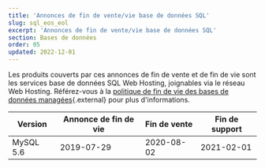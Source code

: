 ```yaml
---
title: 'Annonces de fin de vente/vie base de données SQL'
slug: sql_eos_eol
excerpt: 'Annonces de fin de vente/vie base de données SQL'
section: Bases de données
order: 05
updated: 2022-12-01
---
```


Les produits couverts par ces annonces de fin de vente et de fin de vie sont les services base de données SQL Web Hosting, joignables via le réseau Web Hosting. Référez-vous à la [politique de fin de vie des bases de données managées](https://docs.ovh.com/fr/clouddb/managed-db-life-cycle-policy/){.external} pour plus d'informations.

|Version|Annonce de fin de vie|Fin de vente|Fin de support|
|---|---|---|---|
|MySQL 5.6|2019-07-29|2020-08-02|2021-02-01|
